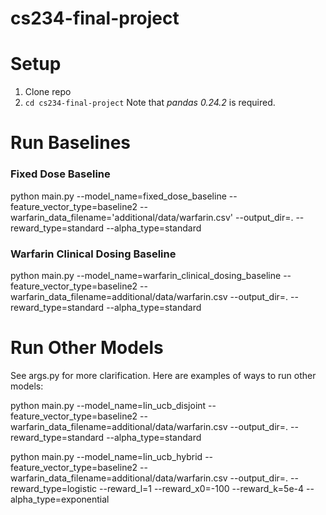# cs234-final-project

# Setup

 1. Clone repo
 2. `cd cs234-final-project`
 Note that *pandas 0.24.2* is required.

# Run Baselines

 ### Fixed Dose Baseline
python main.py --model_name=fixed_dose_baseline --feature_vector_type=baseline2 --warfarin_data_filename='additional/data/warfarin.csv' --output_dir=. --reward_type=standard --alpha_type=standard

### Warfarin Clinical Dosing Baseline
python main.py --model_name=warfarin_clinical_dosing_baseline --feature_vector_type=baseline2 --warfarin_data_filename=additional/data/warfarin.csv --output_dir=. --reward_type=standard --alpha_type=standard

# Run Other Models
See args.py for more clarification.
Here are examples of ways to run other models:

python main.py --model_name=lin_ucb_disjoint --feature_vector_type=baseline2 --warfarin_data_filename=additional/data/warfarin.csv --output_dir=. --reward_type=standard --alpha_type=standard

python main.py --model_name=lin_ucb_hybrid --feature_vector_type=baseline2 --warfarin_data_filename=additional/data/warfarin.csv --output_dir=. --reward_type=logistic --reward_l=1 --reward_x0=-100 --reward_k=5e-4 --alpha_type=exponential
